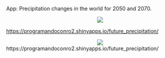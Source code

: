 App: Precipitation changes in the world for 2050 and 2070.

<div style="text-align:center"><img src="https://programandoconro.files.wordpress.com/2019/07/cropped-net-2.png?w=300" /></div>

https://programandoconro2.shinyapps.io/future_precipitation/

<div style="text-align:center"><img src="https://github.com/progamandoconro/mapas/blob/master/Screenshot%20from%202019-10-02%2019-19-05.png?raw=true"></div>
https://programandoconro2.shinyapps.io/future_precipitation/
